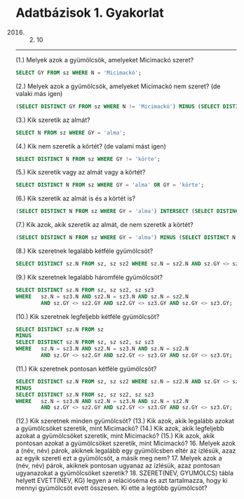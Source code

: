 Adatbázisok 1. Gyakorlat
==========================

2016. 02. 10
---

(1.)  Melyek azok a gyümölcsök, amelyeket Micimackó szeret?
``` sql
SELECT GY FROM sz WHERE N = 'Micimackó';
```
(2.)  Melyek azok a gyümölcsök, amelyeket Micimackó nem szeret? (de valaki más igen)
``` sql
(SELECT DISTINCT GY FROM sz WHERE N != 'Micimackó') MINUS (SELECT DISTINCT GY FROM sz WHERE N = 'Micimackó');
```
(3.)  Kik szeretik az almát?
``` sql
SELECT N FROM sz WHERE GY = 'alma';
```
(4.)  Kik nem szeretik a körtét? (de valami mást igen)
``` sql
SELECT DISTINCT N FROM sz WHERE GY != 'körte';
```
(5.)  Kik szeretik vagy az almát vagy a körtét?
``` sql
SELECT DISTINCT N FROM sz WHERE GY = 'alma' OR GY = 'körte';
```
(6.)  Kik szeretik az almát is és a körtét is?
``` sql
(SELECT DISTINCT N FROM sz WHERE GY = 'alma') INTERSECT (SELECT DISTINCT N FROM sz WHERE GY = 'körte');
```
(7.)  Kik azok, akik szeretik az almát, de nem szeretik a körtét?
``` sql
(SELECT DISTINCT N FROM sz WHERE GY = 'alma') MINUS (SELECT DISTINCT N FROM sz WHERE GY = 'körte');
```
(8.)  Kik szeretnek legalább kétféle gyümölcsöt?
``` sql
SELECT DISTINCT sz.N FROM sz, sz sz2 WHERE sz.N = sz2.N AND sz.GY <> sz2.GY;
```
(9.)  Kik szeretnek legalább háromféle gyümölcsöt?
``` sql
SELECT DISTINCT sz.N FROM sz, sz sz2, sz sz3
WHERE   sz.N = sz3.N AND sz2.N = sz3.N AND sz.N = sz2.N 
        AND sz.GY <> sz2.GY AND sz2.GY <> sz3.GY AND sz.GY <> sz3.GY;
```
(10.) Kik szeretnek legfeljebb kétféle gyümölcsöt?
``` sql
SELECT DISTINCT sz.N FROM sz
MINUS
SELECT DISTINCT sz.N FROM sz, sz sz2, sz sz3
WHERE   sz.N = sz3.N AND sz2.N = sz3.N AND sz.N = sz2.N
        AND sz.GY <> sz2.GY AND sz2.GY <> sz3.GY AND sz.GY <> sz3.GY;
```
(11.) Kik szeretnek pontosan kétféle gyümölcsöt?
``` sql
SELECT DISTINCT sz.N FROM sz, sz sz2 WHERE sz.N = sz2.N AND sz.GY <> sz2.GY
MINUS
SELECT DISTINCT sz.N FROM sz, sz sz2, sz sz3
WHERE   sz.N = sz3.N AND sz2.N = sz3.N AND sz.N = sz2.N
        AND sz.GY <> sz2.GY AND sz2.GY <> sz3.GY AND sz.GY <> sz3.GY;
```
(12.) Kik szeretnek minden gyümölcsöt?
(13.) Kik azok, akik legalább azokat a gyümölcsöket szeretik, mint Micimackó?
(14.) Kik azok, akik legfeljebb azokat a gyümölcsöket szeretik, mint Micimackó?
(15.) Kik azok, akik pontosan azokat a gyümölcsöket szeretik, mint Micimackó?
16. Melyek azok a (név, név) párok, akiknek legalább egy gyümölcsben eltér 
    az ízlésük, azaz az  egyik szereti ezt a gyümölcsöt, a másik meg nem?
17. Melyek azok a (név, név) párok, akiknek pontosan ugyanaz az ízlésük, azaz 
    pontosan  ugyanazokat a gyümölcsöket szeretik? 
18. SZERET(NEV, GYUMOLCS) tábla helyett EVETT(NEV, KG) legyen a relációséma 
    és azt tartalmazza, hogy ki mennyi gyümölcsöt evett összesen. 
    Ki ette a legtöbb gyümölcsöt? 
